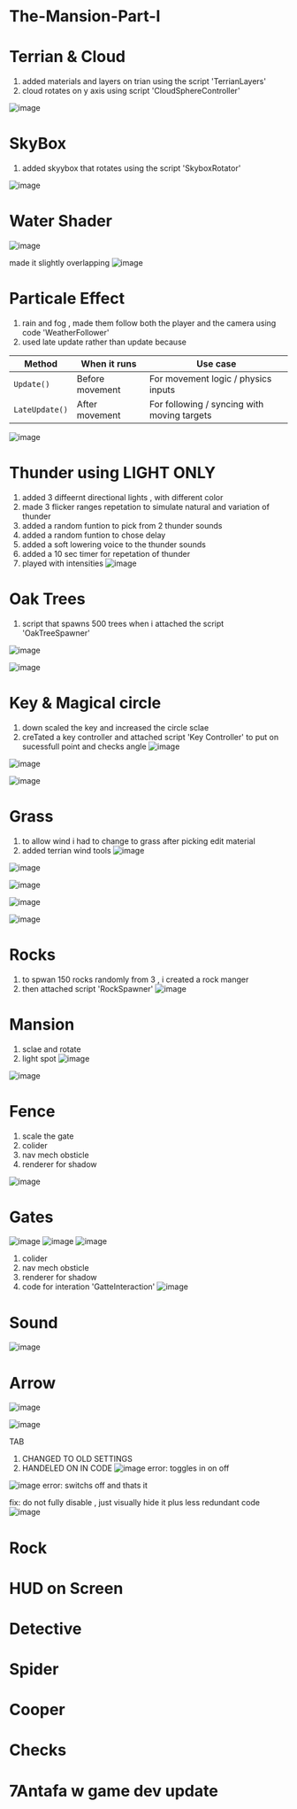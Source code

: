 # The-Mansion-Part-I
# Terrian & Cloud 
1. added materials and layers on trian using the script 'TerrianLayers'
2. cloud rotates on y axis using script 'CloudSphereController'

![image](https://github.com/user-attachments/assets/322739c3-cee9-46e0-8ee6-b7b51aaf2271)


# SkyBox
1. added skyybox that rotates using the script 'SkyboxRotator'
   
![image](https://github.com/user-attachments/assets/56796bf1-1cfe-429e-9f3c-e1c27ebb2413)

# Water Shader 

![image](https://github.com/user-attachments/assets/02728518-8770-4282-aea5-d3d5ee4bf8ce)

made it slightly overlapping 
![image](https://github.com/user-attachments/assets/39cd6313-bf05-40d4-86a9-f75cabd4f7da)


# Particale Effect 
1.  rain and fog , made them follow both the player and the camera using code 'WeatherFollower'
2.  used late update rather than update because
   
   | Method         | When it runs    | Use case                                    |
| -------------- | --------------- | ------------------------------------------- |
| `Update()`     | Before movement | For movement logic / physics inputs         |
| `LateUpdate()` | After movement  | For following / syncing with moving targets |

![image](https://github.com/user-attachments/assets/5ee2b552-4285-4ba3-81ad-c369a2a3065d)


# Thunder using LIGHT ONLY 

1. added 3 diffeernt directional lights , with different color
2. made 3 flicker ranges repetation to simulate natural and variation of thunder
3. added a random funtion to pick from 2 thunder sounds
4. added a random funtion to chose delay
5. added a soft lowering voice to the thunder sounds
6. added a 10 sec timer for repetation of thunder
7. played with intensities 
![image](https://github.com/user-attachments/assets/04484b40-ede8-45e8-84bf-a85dc0185670)

# Oak Trees 
1. script that spawns 500 trees when i attached the script 'OakTreeSpawner'

![image](https://github.com/user-attachments/assets/99b8854b-44f1-4756-8a0b-da2a82e20f67)


![image](https://github.com/user-attachments/assets/d9506f57-0f03-49e0-812c-c02821c08a66)

# Key & Magical circle 
1. down scaled the key and increased the circle sclae
2. creTated a key controller and attached script 'Key Controller' to put on sucessfull point and checks angle 
![image](https://github.com/user-attachments/assets/876ad7aa-548e-47df-ae48-cac5ab069bd7)

![image](https://github.com/user-attachments/assets/68ddab96-d5ff-4088-be00-9d80bfb1b972)

![image](https://github.com/user-attachments/assets/9be33f65-b081-4c50-9e63-0cd147d05815)


# Grass 
1. to allow wind i had to change to grass after picking edit material
2. added terrian wind tools 
![image](https://github.com/user-attachments/assets/939783f3-4f1a-4e8b-9ef0-05f989b19191)

![image](https://github.com/user-attachments/assets/27b8cc9f-c784-47d9-bb8f-a3b01c59c9e5)

![image](https://github.com/user-attachments/assets/a84494ac-9cc4-4e37-9ab3-5c73c93a25e4)

![image](https://github.com/user-attachments/assets/c06cdca1-a849-4326-b161-1a76a82c6242)

![image](https://github.com/user-attachments/assets/cd5a871d-6a57-49b2-8f0d-9f296b493b26)

# Rocks 
1. to spwan 150 rocks randomly from 3 , i created a rock manger
2. then attached script 'RockSpawner'
![image](https://github.com/user-attachments/assets/9c22f114-f444-4bd7-aaa6-20c0c75376cb)

# Mansion 
1. sclae and rotate
2. light spot 
![image](https://github.com/user-attachments/assets/84002f3b-d48b-414d-b825-5a644c18c711)

![image](https://github.com/user-attachments/assets/472b61c6-d7bb-4e05-a50d-56eb626313e9)


# Fence
1. scale the gate
2.  colider
3. nav mech obsticle
4. renderer for shadow

![image](https://github.com/user-attachments/assets/04032cce-1ae6-4501-bde7-d37b12a1d797)

# Gates

![image](https://github.com/user-attachments/assets/131e9713-da9c-4965-bea3-ceb574d370e8)
![image](https://github.com/user-attachments/assets/053b97e3-f47c-45c0-b0a1-39c902dfa415)
![image](https://github.com/user-attachments/assets/73af3940-ab1a-4d6f-96a6-5f372677b3b3)

1. colider
2. nav mech obsticle
3. renderer for shadow
4. code for interation 'GatteInteraction'
![image](https://github.com/user-attachments/assets/596e5037-3aa4-4a8b-a058-76980307ed5e)



# Sound 
![image](https://github.com/user-attachments/assets/e31e5b12-7ed6-49d1-865d-01d90327616f)

# Arrow 
![image](https://github.com/user-attachments/assets/6c209fef-051f-4785-a976-3b31ac7af87c)

![image](https://github.com/user-attachments/assets/9e6d6d83-5d91-4b15-98f8-db78afcab843)

TAB 
1. CHANGED TO OLD SETTINGS
2. HANDELED ON IN CODE
   ![image](https://github.com/user-attachments/assets/ca540789-87d5-4619-81b8-974797159677)
error: toggles in on off

![image](https://github.com/user-attachments/assets/e573bb55-a94a-4ada-be90-b600f702e3ba)
error: switchs off and thats it 

fix: do not fully disable , just visually hide it 
plus less redundant code 
![image](https://github.com/user-attachments/assets/56dea863-ddc5-48f7-8cb4-c4830bd9d642)



# Rock

# HUD on Screen 

# Detective 

# Spider 

# Cooper

# Checks 

# 7Antafa w game dev update 


